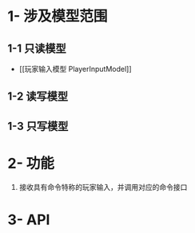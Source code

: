 # 1- 涉及模型范围

## 1-1 只读模型

- [[玩家输入模型 PlayerInputModel]]

## 1-2 读写模型



## 1-3 只写模型


# 2- 功能

1. 接收具有命令特称的玩家输入，并调用对应的命令接口

# 3- API

